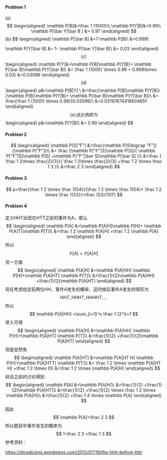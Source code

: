 #### Problem 1

(a)
$$
\begin{aligned}
\mathbb P[B]&=\frac 1 {1000}\\
\mathbb P[Y|B]&=0.99\\
\mathbb P[\bar Y|\bar B ]
&= 0.97
\end{aligned}
$$
(b)
$$
\begin{aligned}
\mathbb P[\bar B]
&=1-\mathbb P[B]\\
&=0.999\\

\mathbb P[Y|\bar B]
&= 1- \mathbb P[\bar Y|\bar B]\\
&= 0.03
\end{aligned}
$$
(c)
$$
\begin{aligned}
\mathbb P[Y]&=\mathbb P[B]\mathbb P[Y|B]+
\mathbb P[\bar B]\mathbb P[Y|\bar  B]\\
&= \frac 1 {1000} \times 0.99 + 0.999\times 0.03\\
&=0.03096
\end{aligned}
$$
(d)
$$
\begin{aligned}
p&=\mathbb P[B|Y] \\
&=\frac{\mathbb P[B]\mathbb P[Y|B]}{\mathbb P[B]\mathbb P[Y|B]+
\mathbb P[\bar B]\mathbb P[Y|\bar  B]}\\
&= \frac{\frac 1 {1000} \times 0.99}{0.03096}\\
&=0.03197674418604651
\end{aligned}
$$
(e)该比例即为
$$
\begin{aligned}
p&=\mathbb P[Y|B]\\
&= 0.99
\end{aligned}
$$



#### Problem 2

$$
\begin{aligned}
\mathbb P[S|"F"]
&=\frac{\mathbb P[S\bigcap "F"]}{\mathbb P["F"]}\\
&= \frac {\mathbb P["F"|S]\mathbb P[S]}{
    \mathbb P["F"|S]\mathbb P[S]
    +\mathbb P["F"|\bar S]\mathbb P[\bar S]
}\\
&=\frac { \frac 1 2\times \frac{2}{3}}{
\frac 1 2\times \frac{2}{3} +\frac 1 2 \times  \frac 1 3
}\\
&=\frac  2  3
\end{aligned}
$$



#### Problem 3

$$
p=\frac{\frac 1 2 \times \frac 1{54}}{\frac 1 2 \times \frac 1{54}+ \frac 1 2
\times \frac 1{53}}=\frac {53}{107}
$$



#### Problem 4

定义HHT出现在HTT之前的事件为A，那么
$$
\begin{aligned}
\mathbb P[A]
&=\mathbb P[A|H]\mathbb P[H]+ \mathbb P[A|T]\mathbb P[T]\\
&=\frac 1 2 \mathbb P[A|H] +\frac 1 2  \mathbb P[A]
\end{aligned}
$$
所以
$$
\mathbb P[A] =\mathbb P[A|H]
$$
另一方面
$$
\begin{aligned}
\mathbb P[A|H]
&=\mathbb P[A|HH] \mathbb P[H]+\mathbb P[A|HT] \mathbb P[T]\\
&=\frac{1}{2}\mathbb P[A|HH]  +\frac{1}{2}\mathbb P[A|HT]
\end{aligned}
$$
现在考虑给定前两位$HH$，事件$A$发生的概率，这时候后事件$A​$发生的情形为
$$
HHT,HHHT,HHHHT,\ldots 
$$
所以
$$
\mathbb P[A|HH] =\sum_{i=1}^n \frac 1 {2^i}=1
$$
带入可得
$$
\begin{aligned}
\mathbb P[A|H]
&=\mathbb P[A|HH] \mathbb P[H]+\mathbb P[A|HT] \mathbb P[T]\\
&=\frac{1}{2}  +\frac{1}{2}\mathbb P[A|HT]
\end{aligned}
$$
但是显然有
$$
\begin{aligned}
\mathbb P[A|HT]
&=\mathbb P[A|HT H] \mathbb P[H]+\mathbb P[A|HTT] \mathbb P[T]\\
&= \frac 1 2 \times \mathbb P[A|HT H]  +\frac 1 2 \times 0\\
&=\frac 1 2 \times \mathbb P[A|H]
\end{aligned}
$$
综合之前的讨论得到
$$
\begin{aligned}
\mathbb P[A]
&=\mathbb P[A|H]\\
&=\frac{1}{2}  +\frac{1}{2}\mathbb P[A|HT]\\
&=\frac{1}{2}  +\frac{1}{2} \times \frac 1 2  \times \mathbb P[A|H]\\
&=\frac{1}{2}  +\frac 1 4 \times \mathbb P[A]
\end{aligned}
$$
因此
$$
\mathbb P[A]=\frac 2 3
$$
所以题目中事件发生的概率为
$$
1-\frac 2 3 =\frac 1 3 
$$
参考资料：

https://dicedcoins.wordpress.com/2012/07/19/flip-hhh-before-htt/